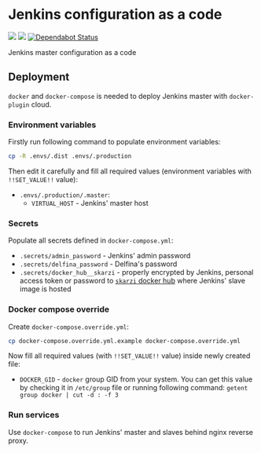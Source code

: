 # Jenkins configuration as a code

![](https://github.com/skarzi/jenkins_configuration/workflows/lint/badge.svg)
![](https://github.com/skarzi/jenkins_configuration/workflows/docker_hub/badge.svg)
[![Dependabot Status](https://api.dependabot.com/badges/status?host=github&repo=skarzi/jenkins_configuration&identifier=257002919)](https://dependabot.com)

Jenkins master configuration as a code

## Deployment

`docker` and `docker-compose` is needed to deploy Jenkins master with
`docker-plugin` cloud.


### Environment variables

Firstly run following command to populate environment variables:

```bash
cp -R .envs/.dist .envs/.production
```

Then edit it carefully and fill all required values (environment variables
with `!!SET_VALUE!!` value):

+ `.envs/.production/.master`:
    + `VIRTUAL_HOST` -  Jenkins' master host


### Secrets

Populate all secrets defined in `docker-compose.yml`:

+ `.secrets/admin_password` - Jenkins' admin password
+ `.secrets/delfina_password` - Delfina's password
+ `.secrets/docker_hub__skarzi` - properly encrypted by Jenkins,
  personal access token or password to
  [`skarzi` docker hub](https://hub.docker.com/u/skarzi) where Jenkins' slave
  image is hosted


### Docker compose override

Create `docker-compose.override.yml`:

```bash
cp docker-compose.override.yml.example docker-compose.override.yml
```

Now fill all required values (with `!!SET_VALUE!!` value) inside newly created
file:

+ `DOCKER_GID` - `docker` group GID from your system. You can get this value
  by checking it in `/etc/group` file or running following command:
  `getent group docker | cut -d : -f 3`


### Run services

Use `docker-compose` to run Jenkins' master and slaves behind nginx reverse
proxy.
